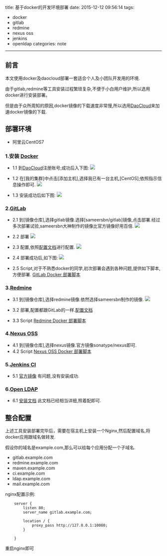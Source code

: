title: 基于docker的开发环境部署
date: 2015-12-12 09:56:14
tags:
 - docker
 - gitlab
 - redmine
 - nexus oss
 - jenkins
 - openldap
categories: note
---

## 前言

本文使用docker及daocloud部署一套适合个人及小团队开发用的环境.

由于gitlab,redmine等工具安装过程繁琐复杂,不便于小白用户维护,所以选用docker进行安装部署。

但是由于众所周知的原因,docker镜像的下载速度非常慢,所以选用[DaoCloud](https://www.daocloud.io)来加速docker镜像的下载.


## 部署环境
 - 阿里云CentOS7

### 1.安装 [Docker](https://www.docker.com/)

- 1.1 到[DaoCloud](https://www.daocloud.io)注册账号;成功后入下图:
![](/images/daocloud_01.png)

- 1.2 在[我的集群]中点击[添加主机],选择我已有一台主机,[CentOS];依照指示信息操作即可.
![](/images/daocloud_02.png)

- 1.3 安装成功后如下图:
![](/images/daocloud_03.png)

### 2.[GitLab](https://about.gitlab.com/)

- 2.1 到[镜像仓库],选择gitlab镜像.选择[sameersbn/gitlab]镜像,点击部署.经过多次部署试验,sameersbn大神制作的镜像比官方镜像好用百倍.
![](/images/daocloud_04.png)

- 2.2 部署
![](/images/daocloud_05.png)

- 2.3 配置,依照[配置文档](https://github.com/sameersbn/docker-gitlab/blob/master/README.md)进行配置.
![](/images/daocloud_06.png)

- 2.4 部署成功后,如下图:
![](/images/daocloud_07.png)

- 2.5 Script,对于不熟悉docker的同学,初次部署会遇到各种问题,提供如下脚本,方便部署.
[GitLab Docker 部署脚本](https://gist.github.com/eastseven/a95741a9772afddfe85c)

### 3.[Redmine](http://www.redmine.org/)

- 3.1 到[镜像仓库],选择redmine镜像.依然选择sameersbn制作的镜像.
![](/images/daocloud_08.png)

- 3.2 部署,配置都跟GitLab的一样.[配置文档](https://github.com/sameersbn/docker-redmine/blob/master/README.md)

- 3.3 Script
[Redmine Docker 部署脚本](https://gist.github.com/eastseven/13f9d96377183633fedf)

### 4.[Nexus OSS](http://www.sonatype.org/nexus/go/)

- 4.1 到[镜像仓库],选择nexus镜像.官方镜像sonatype/nexus即可.
- 4.2 Script
[Nexus OSS Docker 部署脚本](https://gist.github.com/eastseven/52794bf32941bcc6d2ae)

### 5.[Jenkins CI](https://jenkins-ci.org/)

- 5.1 [官方镜像](https://hub.docker.com/_/jenkins/) 有问题,没有安装成功.

### 6.[Open LDAP](http://www.openldap.org/)

- 6.1 [安装文档](http://www.server-world.info/en/note?os=CentOS_7&p=openldap&f=1) 此文档已经相当详细,照着配即可.

## 整合配置

上述工具安装部署完毕后，需要在宿主机上安装一个Nginx,然后配置域名,将docker应用跟域名做转发.

假设你的域名是example.com,那么可以给每个应用分配一个子域名.

- gitlab.example.com
- redmine.example.com
- maven.example.com
- ci.example.com
- ldap.example.com
- mail.example.com

nginx配置示例:

		server {
			listen 80;
			server_name gitlab.example.com;
			
			location / {
				proxy_pass http://127.0.0.1:10080;
			}
			
		}
		
重启nginx即可